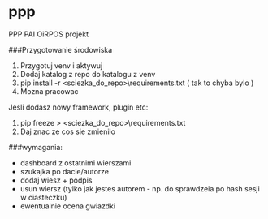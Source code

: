 # ppp
PPP PAI OiRPOS projekt

###Przygotowanie środowiska
1. Przygotuj venv i aktywuj
2. Dodaj katalog z repo do katalogu z venv
3. pip install -r <sciezka_do_repo>\requirements.txt  ( tak to chyba bylo )
4. Mozna pracowac


Jeśli dodasz nowy framework, plugin etc:
1. pip freeze > <sciezka_do_repo>\requirements.txt
2. Daj znac ze cos sie zmienilo

###wymagania:
- dashboard z ostatnimi wierszami
- szukajka po dacie/autorze
- dodaj wiesz + podpis
- usun wiersz (tylko jak jestes autorem - np. do sprawdzeia po hash sesji w ciasteczku)
- ewentualnie ocena gwiazdki